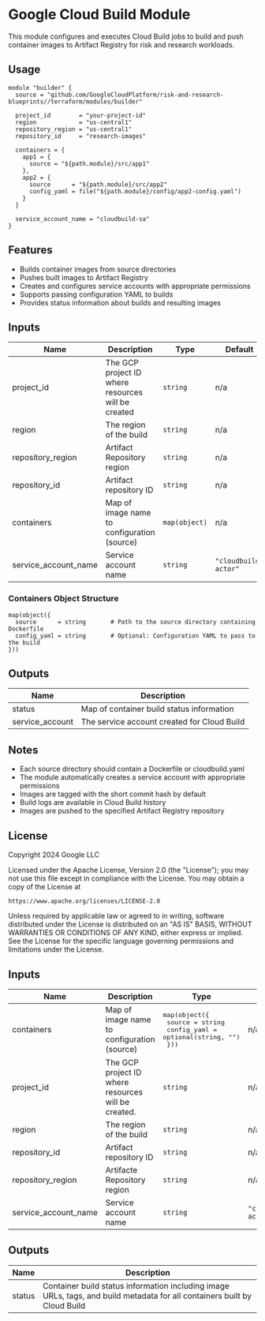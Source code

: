 # Google Cloud Build Module

This module configures and executes Cloud Build jobs to build and push container images to Artifact Registry for risk and research workloads.

## Usage

```hcl
module "builder" {
  source = "github.com/GoogleCloudPlatform/risk-and-research-blueprints//terraform/modules/builder"

  project_id        = "your-project-id"
  region            = "us-central1"
  repository_region = "us-central1"
  repository_id     = "research-images"

  containers = {
    app1 = {
      source = "${path.module}/src/app1"
    },
    app2 = {
      source      = "${path.module}/src/app2"
      config_yaml = file("${path.module}/config/app2-config.yaml")
    }
  }

  service_account_name = "cloudbuild-sa"
}
```

## Features

- Builds container images from source directories
- Pushes built images to Artifact Registry
- Creates and configures service accounts with appropriate permissions
- Supports passing configuration YAML to builds
- Provides status information about builds and resulting images

## Inputs

| Name | Description | Type | Default | Required |
|------|-------------|------|---------|----------|
| project_id | The GCP project ID where resources will be created | `string` | n/a | yes |
| region | The region of the build | `string` | n/a | yes |
| repository_region | Artifact Repository region | `string` | n/a | yes |
| repository_id | Artifact repository ID | `string` | n/a | yes |
| containers | Map of image name to configuration (source) | `map(object)` | n/a | yes |
| service_account_name | Service account name | `string` | `"cloudbuild-actor"` | no |

### Containers Object Structure

```hcl
map(object({
  source      = string       # Path to the source directory containing Dockerfile
  config_yaml = string       # Optional: Configuration YAML to pass to the build
}))
```

## Outputs

| Name | Description |
|------|-------------|
| status | Map of container build status information |
| service_account | The service account created for Cloud Build |

## Notes

- Each source directory should contain a Dockerfile or cloudbuild.yaml
- The module automatically creates a service account with appropriate permissions
- Images are tagged with the short commit hash by default
- Build logs are available in Cloud Build history
- Images are pushed to the specified Artifact Registry repository

## License

Copyright 2024 Google LLC

Licensed under the Apache License, Version 2.0 (the "License");
you may not use this file except in compliance with the License.
You may obtain a copy of the License at

    https://www.apache.org/licenses/LICENSE-2.0

Unless required by applicable law or agreed to in writing, software
distributed under the License is distributed on an "AS IS" BASIS,
WITHOUT WARRANTIES OR CONDITIONS OF ANY KIND, either express or implied.
See the License for the specific language governing permissions and
limitations under the License.

<!-- BEGINNING OF PRE-COMMIT-TERRAFORM DOCS HOOK -->
## Inputs

| Name | Description | Type | Default | Required |
|------|-------------|------|---------|:--------:|
| containers | Map of image name to configuration (source) | <pre>map(object({<br>    source      = string<br>    config_yaml = optional(string, "")<br>  }))</pre> | n/a | yes |
| project\_id | The GCP project ID where resources will be created. | `string` | n/a | yes |
| region | The region of the build | `string` | n/a | yes |
| repository\_id | Artifact repository ID | `string` | n/a | yes |
| repository\_region | Artifacte Repository region | `string` | n/a | yes |
| service\_account\_name | Service account name | `string` | `"cloudbuild-actor"` | no |

## Outputs

| Name | Description |
|------|-------------|
| status | Container build status information including image URLs, tags, and build metadata for all containers built by Cloud Build |

<!-- END OF PRE-COMMIT-TERRAFORM DOCS HOOK -->